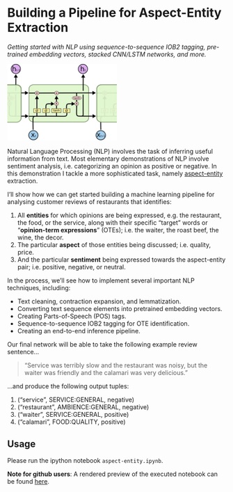 # Building a Pipeline for Aspect-Entity Extraction
*Getting started with NLP using sequence-to-sequence IOB2 tagging, pre-trained embedding vectors, stacked CNN/LSTM networks, and more.*

<img src="images/thumbnail.jpg" alt="Thumbnail" width="50%" display="block" margin="auto"/>

Natural Language Processing (NLP) involves the task of inferring useful information from text. Most elementary demonstrations of NLP involve sentiment analysis, i.e. categorizing an opinion as positive or negative. In this demonstration I tackle a more sophisticated task, namely [aspect-entity](https://link.springer.com/chapter/10.1007/978-3-642-40837-3_1) extraction.

I’ll show how we can get started building a machine learning pipeline for analysing customer reviews of restaurants that identifies:

1. All **entities** for which opinions are being expressed, e.g. the restaurant, the food, or the service, along with their specific “target” words or “**opinion-term expressions**” (OTEs); i.e. the waiter, the roast beef, the wine, the decor.
2. The particular **aspect** of those entities being discussed; i.e. quality, price.
3. And the particular **sentiment** being expressed towards the aspect-entity pair; i.e. positive, negative, or neutral.

In the process, we’ll see how to implement several important NLP techniques, including:

* Text cleaning, contraction expansion, and lemmatization.
* Converting text sequence elements into pretrained embedding vectors.
* Creating Parts-of-Speech (POS) tags.
* Sequence-to-sequence IOB2 tagging for OTE identification.
* Creating an end-to-end inference pipeline.

Our final network will be able to take the following example review sentence…

>“Service was terribly slow and the restaurant was noisy, but the waiter was friendly and the calamari was very delicious.”

…and produce the following output tuples:

1. (“service”, SERVICE:GENERAL, negative)
2. (“restaurant”, AMBIENCE:GENERAL, negative)
3. (“waiter”, SERVICE:GENERAL, positive)
4. (“calamari”, FOOD:QUALITY, positive)

## Usage

Please run the ipython notebook `aspect-entity.ipynb`.

**Note for github users**: A rendered preview of the executed notebook can be found [here](http://rpmarchildon.com/wp-content/uploads/2018/10/RM-W-NLP-AspectEntity-vF1.html).